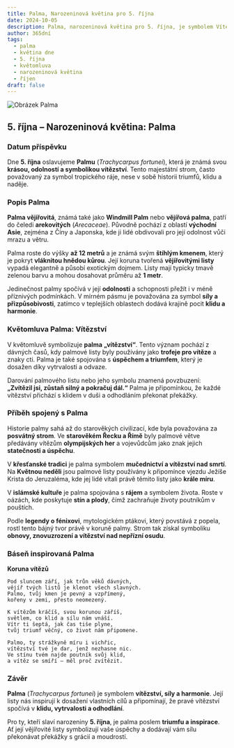 ```yaml
---
title: Palma, Narozeninová květina pro 5. října
date: 2024-10-05
description: Palma, narozeninová květina pro 5. října, je symbolem Vítězství. Objevte její jedinečný význam, fascinující příběhy a poezii, která oslavuje její krásu.
author: 365dní
tags:
  - palma
  - květina dne
  - 5. října
  - květomluva
  - narozeninová květina
  - říjen
draft: false
---
```


![Obrázek Palma](https://cdn.pixabay.com/photo/2020/08/02/16/33/palm-5458039_960_720.jpg#center)


## 5. října – Narozeninová květina: Palma

### Datum příspěvku

Dne **5. října** oslavujeme **Palmu** (_Trachycarpus fortunei_), která je známá svou **krásou, odolností a symbolikou vítězství**. Tento majestátní strom, často považovaný za symbol tropického ráje, nese v sobě historii triumfů, klidu a naděje.

### Popis Palma

**Palma vějířovitá**, známá také jako **Windmill Palm** nebo **vějířová palma**, patří do čeledi **arekovitých** (_Arecaceae_). Původně pochází z oblastí **východní Asie**, zejména z Číny a Japonska, kde ji lidé obdivovali pro její odolnost vůči mrazu a větru.

Palma roste do výšky **až 12 metrů** a je známá svým **štíhlým kmenem**, který je pokryt **vláknitou hnědou kůrou**. Její koruna tvořená **vějířovitými listy** vypadá elegantně a působí exotickým dojmem. Listy mají typicky tmavě zelenou barvu a mohou dosahovat průměru až **1 metr**.

Jedinečnost palmy spočívá v její **odolnosti** a schopnosti přežít i v méně příznivých podmínkách. V mírném pásmu je považována za symbol **síly a přizpůsobivosti**, zatímco v teplejších oblastech dodává krajině pocit **klidu a harmonie**.

### Květomluva Palma: Vítězství

V květomluvě symbolizuje **palma** **„vítězství“**. Tento význam pochází z dávných časů, kdy palmové listy byly používány jako **trofeje pro vítěze** a znaky cti. Palma je také spojována s **úspěchem a triumfem**, který je dosažen díky vytrvalosti a odvaze.

Darování palmového listu nebo jeho symbolu znamená povzbuzení: **„Zvítězil jsi, zůstaň silný a pokračuj dál.“** Palma je připomínkou, že každé vítězství přichází s klidem v duši a odhodláním překonat překážky.

### Příběh spojený s Palma

Historie palmy sahá až do starověkých civilizací, kde byla považována za **posvátný strom**. Ve **starověkém Řecku a Římě** byly palmové větve předávány vítězům **olympijských her** a vojevůdcům jako znak jejich **statečnosti a úspěchu**.

V **křesťanské tradici** je palma symbolem **mučednictví a vítězství nad smrtí**. Na **Květnou neděli** jsou palmové listy používány k připomínce vjezdu Ježíše Krista do Jeruzaléma, kde jej lidé vítali právě těmito listy jako **krále míru**.

V **islámské kultuře** je palma spojována s **rájem** a symbolem života. Roste v oázách, kde poskytuje **stín a plody**, čímž zachraňuje životy poutníkům v pouštích.

Podle **legendy o fénixovi**, mytologickém ptákovi, který povstává z popela, rostl tento bájný tvor právě v koruně palmy. Strom tak získal symboliku **obnovy, znovuzrození a vítězství nad nepřízní osudu**.

### Báseň inspirovaná Palma

**Koruna vítězů**

```
Pod sluncem září, jak trůn věků dávných,  
vějíř tvých listů je klenot všech slavných.  
Palmo, tvůj kmen je pevný a vzpřímený,  
kořeny v zemi, přesto neomezený.  

K vítězům kráčíš, svou korunou záříš,  
světlem, co klid a sílu nám vnáší.  
Vítr ti šeptá, jak čas tiše plyne,  
tvůj triumf věčný, co život nám připomene.  

Palmo, ty strážkyně míru i vichřic,  
vítězství tvé je dar, jenž nezhasne nic.  
Ve stínu tvém najde poutník svůj klid,  
a vítěz se smíří – měl proč zvítězit.  
```

### Závěr

**Palma** (_Trachycarpus fortunei_) je symbolem **vítězství, síly a harmonie**. Její listy nás inspirují k dosažení vlastních cílů a připomínají, že pravé vítězství spočívá v **klidu, vytrvalosti a odhodlání**.

Pro ty, kteří slaví narozeniny **5. října**, je palma poslem **triumfu a inspirace**. Ať její vějířovité listy symbolizují vaše úspěchy a dodávají vám sílu překonávat překážky s grácií a moudrostí.